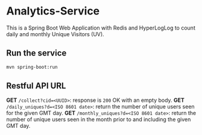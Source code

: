 # Analytics-Service

This is a Spring Boot Web Application with Redis and HyperLogLog to count daily and monthly Unique Visitors (UV).

## Run the service
```sh
mvn spring-boot:run
```

## Restful API URL
**GET** `/collect?cid=<UUID>`: response is `200` OK with an empty body.
**GET** `/daily_uniques?d=<ISO 8601 date>`: return the number of unique users seen for the given GMT day.
**GET** `/monthly_uniques?d=<ISO 8601 date>`: return the number of unique users seen in the month prior to and including the given GMT day.
